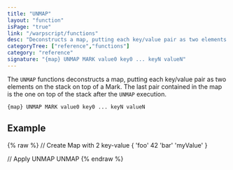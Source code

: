 ```yaml
---
title: "UNMAP"
layout: "function"
isPage: "true"
link: "/warpscript/functions"
desc: "Deconstructs a map, putting each key/value pair as two elements on the stack on top of a Mark."
categoryTree: ["reference","functions"]
category: "reference"
signature: "{map} UNMAP MARK value0 key0 ... keyN valueN"
---
```


The `UNMAP` functions deconstructs a map, putting each key/value pair as two elements on the stack on top of a Mark. The last pair contained in the map is the one on top of the stack after the `UNMAP` execution.

```
{map} UNMAP MARK value0 key0 ... keyN valueN
```

## Example ##

{% raw %}
<warp10-warpscript-widget backend="{{backend}}"  exec-endpoint="{{execEndpoint}}">
// Create Map with 2 key-value
{ 
  'foo' 42 
  'bar' 'myValue'
}

// Apply UNMAP
UNMAP
</warp10-warpscript-widget>
{% endraw %}   